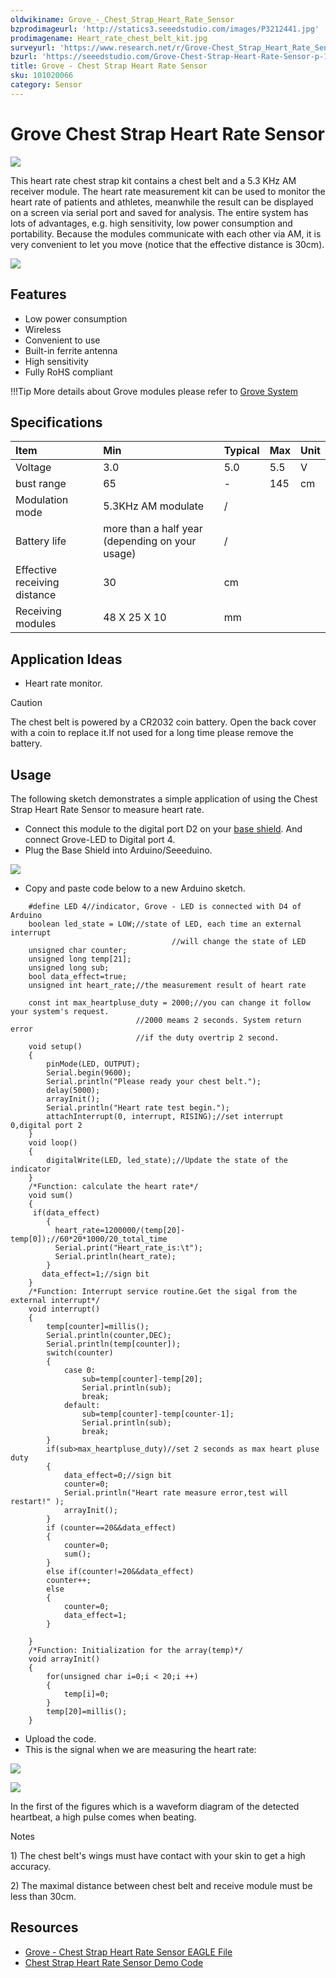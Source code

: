 ```yaml
---
oldwikiname: Grove_-_Chest_Strap_Heart_Rate_Sensor
bzprodimageurl: 'http://statics3.seeedstudio.com/images/P3212441.jpg'
prodimagename: Heart_rate_chest_belt_kit.jpg
surveyurl: 'https://www.research.net/r/Grove-Chest_Strap_Heart_Rate_Sensor'
bzurl: 'https://seeedstudio.com/Grove-Chest-Strap-Heart-Rate-Sensor-p-1115.html'
title: Grove - Chest Strap Heart Rate Sensor
sku: 101020066
category: Sensor
---
```


# Grove Chest Strap Heart Rate Sensor

![](https://raw.githubusercontent.com/SeeedDocument/Grove-Chest_Strap_Heart_Rate_Sensor/master/img/Heart_rate_chest_belt_kit.jpg)

This heart rate chest strap kit contains a chest belt and a 5.3 KHz AM receiver module. The heart rate measurement kit can be used to monitor the heart rate of patients and athletes, meanwhile the result can be displayed on a screen via serial port and saved for analysis. The entire system has lots of advantages, e.g. high sensitivity, low power consumption and portability. Because the modules communicate with each other via AM, it is very convenient to let you move \(notice that the effective distance is 30cm\).

[![](https://raw.githubusercontent.com/SeeedDocument/common/master/Get_One_Now_Banner.png)](https://www.seeedstudio.com/Grove-Chest-Strap-Heart-Rate-Sensor-p-1115.html)

## Features

* Low power consumption
* Wireless
* Convenient to use
* Built-in ferrite antenna
* High sensitivity
* Fully RoHS compliant

!!!Tip More details about Grove modules please refer to [Grove System](http://wiki.seeed.cc/Grove_System/)

## Specifications

|  Item |  Min |  Typical |  Max |  Unit |
| :--- | :--- | :--- | :--- | :--- |
|  Voltage |  3.0 |  5.0 |  5.5 |  V |
|  bust range |  65 |  - |  145 |  cm |
|  Modulation mode |  5.3KHz AM modulate |  / |  |  |
|  Battery life |  more than a half year \(depending on your usage\) |  / |  |  |
|  Effective receiving distance |  30 |  cm |  |  |
|  Receiving modules |  48 X 25 X 10 |  mm |  |  |

## Application Ideas

* Heart rate monitor.

Caution

The chest belt is powered by a CR2032 coin battery. Open the back cover with a coin to replace it.If not used for a long time please remove the battery.

## Usage

The following sketch demonstrates a simple application of using the Chest Strap Heart Rate Sensor to measure heart rate.

* Connect this module to the digital port D2 on your [base shield](http://www.seeedstudio.com/depot/grove-base-shield-p-754.html?cPath=132). And connect Grove-LED to Digital port 4.
* Plug the Base Shield into Arduino/Seeeduino.

![](https://raw.githubusercontent.com/SeeedDocument/Grove-Chest_Strap_Heart_Rate_Sensor/master/img/Grove-Chest_Strap_Heart_Rate_Sensor.jpg)

* Copy and paste code below to a new Arduino sketch.

```text
    #define LED 4//indicator, Grove - LED is connected with D4 of Arduino
    boolean led_state = LOW;//state of LED, each time an external interrupt 
                                    //will change the state of LED
    unsigned char counter;
    unsigned long temp[21];
    unsigned long sub;
    bool data_effect=true;
    unsigned int heart_rate;//the measurement result of heart rate

    const int max_heartpluse_duty = 2000;//you can change it follow your system's request.
                            //2000 meams 2 seconds. System return error 
                            //if the duty overtrip 2 second.
    void setup()
    {
        pinMode(LED, OUTPUT);
        Serial.begin(9600);
        Serial.println("Please ready your chest belt.");
        delay(5000);
        arrayInit();
        Serial.println("Heart rate test begin.");
        attachInterrupt(0, interrupt, RISING);//set interrupt 0,digital port 2
    }
    void loop()
    {
        digitalWrite(LED, led_state);//Update the state of the indicator
    }
    /*Function: calculate the heart rate*/
    void sum()
    {
     if(data_effect)
        {
          heart_rate=1200000/(temp[20]-temp[0]);//60*20*1000/20_total_time 
          Serial.print("Heart_rate_is:\t");
          Serial.println(heart_rate);
        }
       data_effect=1;//sign bit
    }
    /*Function: Interrupt service routine.Get the sigal from the external interrupt*/
    void interrupt()
    {
        temp[counter]=millis();
        Serial.println(counter,DEC);
        Serial.println(temp[counter]);
        switch(counter)
        {
            case 0:
                sub=temp[counter]-temp[20];
                Serial.println(sub);
                break;
            default:
                sub=temp[counter]-temp[counter-1];
                Serial.println(sub);
                break;
        }
        if(sub>max_heartpluse_duty)//set 2 seconds as max heart pluse duty
        {
            data_effect=0;//sign bit
            counter=0;
            Serial.println("Heart rate measure error,test will restart!" );
            arrayInit();
        }
        if (counter==20&&data_effect)
        {
            counter=0;
            sum();
        }
        else if(counter!=20&&data_effect)
        counter++;
        else 
        {
            counter=0;
            data_effect=1;
        }

    }
    /*Function: Initialization for the array(temp)*/
    void arrayInit()
    {
        for(unsigned char i=0;i < 20;i ++)
        {
            temp[i]=0;
        }
        temp[20]=millis();
    }
```

* Upload the code.
* This is the signal when we are measuring the heart rate:

![](https://raw.githubusercontent.com/SeeedDocument/Grove-Chest_Strap_Heart_Rate_Sensor/master/img/GROVE_heart_rate_chest_belt.bmp)

![](https://raw.githubusercontent.com/SeeedDocument/Grove-Chest_Strap_Heart_Rate_Sensor/master/img/Grove-heart_rate_serial.jpg)

In the first of the figures which is a waveform diagram of the detected heartbeat, a high pulse comes when beating.

Notes

 1\) The chest belt's wings must have contact with your skin to get a high accuracy.

2\) The maximal distance between chest belt and receive module must be less than 30cm.

## Resources

* [Grove - Chest Strap Heart Rate Sensor EAGLE File](https://raw.githubusercontent.com/SeeedDocument/Grove-Chest_Strap_Heart_Rate_Sensor/master/res/Grove-Heart_rate_chest_belt_V1.0eagle_file.zip)
* [Chest Strap Heart Rate Sensor Demo Code](https://raw.githubusercontent.com/SeeedDocument/Grove-Chest_Strap_Heart_Rate_Sensor/master/res/MeasureHeartRate.zip)

